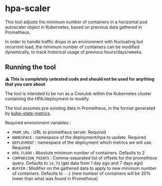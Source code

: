# hpa-scaler

This tool adjusts the minimum number of containers in a horizontal pod autoscaler object in Kubernetes, based on previous data gathered in Prometheus.

In order to handle traffic drops in an environment with fluctuating but recurrent load, the minimum number of containers can be modified dynamically, to track historical usage of previous hours/days/weeks.

## Running the tool

**⚠️ This is completely untested code and should not be used for anything that you care about**

The tool is intended to be run as a CronJob within the Kubernetes cluster containing the HPA/deployment to modify.

The tool assumes pre-existing data in Prometheus, in the format generated by [kube-state-metrics](https://github.com/kubernetes/kube-state-metrics).

Required environment variables :
- `PROM_URL` : URL to prometheus server. Required
- `NAMESPACE` : namespace of the deployment/hpa to update. Required
- `DEPLOYMENT` : namespace of the deployment which metrics we will use. Required
- `HPA_FLOOR` : Absolute minimum number of containers. Defaults to 2
- `COMPARISON_POINTS` : Comma-separated list of offsets for the prometheus query. Defaults to `1d,7d` (get data from 1 day ago and 7 days ago)
- `BUFFER` : Modifier on the gathered data to apply to new minimum number of containers. Defaults to `-.2` (new number of containers will be 20% lower than what was found in Prometheus)
